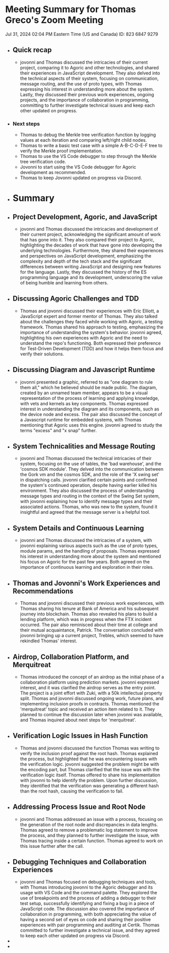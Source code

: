 # Meeting Summary for Thomas Greco's Zoom Meeting

Jul 31, 2024 02:04 PM Eastern Time (US and Canada) ID: 823 6847 9279
- ## Quick recap
	- jovonni and Thomas discussed the intricacies of their current project, comparing it to Agoric and other technologies, and shared their experiences in JavaScript development. They also delved into the technical aspects of their system, focusing on communication, message routing, and the use of proto types, with Thomas expressing his interest in understanding more about the system. Lastly, they discussed their previous work experiences, ongoing projects, and the importance of collaboration in programming, committing to further investigate technical issues and keep each other updated on progress.
- ### Next steps
	- Thomas to debug the Merkle tree verification function by logging values at each iteration and comparing left/right child nodes.
	- Thomas to write a basic test case with a simple A-B-C-D-E-F tree to verify the Merkle proof implementation.
	- Thomas to use the VS Code debugger to step through the Merkle tree verification code.
	- Jovonni to start using the VS Code debugger for Agoric development as recommended.
	- Thomas to keep Jovonni updated on progress via Discord.
- # Summary
- ## Project Development, Agoric, and JavaScript
	- jovonni and Thomas discussed the intricacies and development of their current project, acknowledging the significant amount of work that has gone into it. They also compared their project to Agoric, highlighting the decades of work that have gone into developing the underlying technologies. Furthermore, they shared their experiences and perspectives on JavaScript development, emphasizing the complexity and depth of the tech stack and the significant differences between writing JavaScript and designing new features for the language. Lastly, they discussed the history of the ES programming language and its development, underscoring the value of being humble and learning from others.
- ## Discussing Agoric Challenges and TDD
	- Thomas and jovonni discussed their experiences with Eric Elliott, a JavaScript expert and former mentor of Thomas. They also talked about the challenges they faced while working with Agoric, a testing framework. Thomas shared his approach to testing, emphasizing the importance of understanding the system's behavior. jovonni agreed, highlighting his own experiences with Agoric and the need to understand the repo's functioning. Both expressed their preference for Test-Driven Development (TDD) and how it helps them focus and verify their solutions.
- ## Discussing Diagram and Javascript Runtime
	- jovonni presented a graphic, referred to as "one diagram to rule them all," which he believed should be made public. The diagram, created by an unnamed team member, appears to be a visual representation of the process of learning and applying knowledge, with vets and kernels as key components. Thomas expressed interest in understanding the diagram and its components, such as the device node and excess. The pair also discussed the concept of a Javascript runtime for embedded systems, with Thomas mentioning that Agoric uses this engine. jovonni agreed to study the terms "excess" and "x snap" further.
- ## System Technicalities and Message Routing
	- jovonni and Thomas discussed the technical intricacies of their system, focusing on the use of tables, the 'bad warehouse', and the 'cosmos SDK module'. They delved into the communication between the Gork vm and the cosmos SDK, and the role of the 'X swing set' in dispatching calls. jovonni clarified certain points and confirmed the system's continued operation, despite having earlier killed his environment. They also discussed the process of understanding message types and routing in the context of the Swing Set system, with jovonni explaining how to identify message types and their associated actions. Thomas, who was new to the system, found it insightful and agreed that the message server is a helpful tool.
- ## System Details and Continuous Learning
	- jovonni and Thomas discussed the intricacies of a system, with jovonni explaining various aspects such as the use of proto types, module params, and the handling of proposals. Thomas expressed his interest in understanding more about the system and mentioned his focus on Agoric for the past few years. Both agreed on the importance of continuous learning and exploration in their roles.
- ## Thomas and Jovonni's Work Experiences and Recommendations
	- Thomas and jovonni discussed their previous work experiences, with Thomas sharing his tenure at Bank of America and his subsequent journey into blockchain. Thomas also revealed his plans to build a lending platform, which was in progress when the FTX incident occurred. The pair also reminisced about their time at college and their mutual acquaintance, Patrick. The conversation concluded with jovonni bringing up a current project, Trebles, which seemed to have rekindled Thomas' interest.
- ## Airdrop, Collaboration Platform, and Merquitreat
	- Thomas introduced the concept of an airdrop as the initial phase of a collaboration platform using prediction markets. jovonni expressed interest, and it was clarified the airdrop serves as the entry point. The project is a joint effort with Zuki, with a 50k intellectual property split. Thomas and jovonni discussed ongoing work, future plans, and implementing inclusion proofs in contracts. Thomas mentioned the 'merquitreat' topic and received an action item related to it. They planned to continue the discussion later when jovonni was available, and Thomas inquired about next steps for 'merquitreat'.
- ## Verification Logic Issues in Hash Function
	- Thomas and jovonni discussed the function Thomas was writing to verify the inclusion proof against the root hash. Thomas explained the process, but highlighted that he was encountering issues with the verification logic. jovonni suggested the problem might be with the encoding part, but Thomas clarified that the issue was with the verification logic itself. Thomas offered to share his implementation with jovonni to help identify the problem. Upon further discussion, they identified that the verification was generating a different hash than the root hash, causing the verification to fail.
- ## Addressing Process Issue and Root Node
	- jovonni and Thomas addressed an issue with a process, focusing on the generation of the root node and discrepancies in data lengths. Thomas agreed to remove a problematic log statement to improve the process, and they planned to further investigate the issue, with Thomas tracing inside a certain function. Thomas agreed to work on this issue further after the call.
- ## Debugging Techniques and Collaboration Experiences
	- jovonni and Thomas focused on debugging techniques and tools, with Thomas introducing jovonni to the Agoric debugger and its usage with VS Code and the command palette. They explored the use of breakpoints and the process of adding a debugger to their test setup, successfully identifying and fixing a bug in a piece of JavaScript code. The discussion also covered the importance of collaboration in programming, with both appreciating the value of having a second set of eyes on code and sharing their positive experiences with pair programming and auditing at Certik. Thomas committed to further investigate a technical issue, and they agreed to keep each other updated on progress via Discord.
-
-